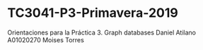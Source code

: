 ﻿# TC3041-P3-Primavera-2019
Orientaciones para la Práctica 3. Graph databases
Daniel Atilano A01020270
Moises Torres 